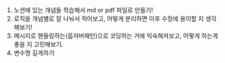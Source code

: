 1. 노션에 있는 개념들 학습해서 md or pdf 파일로 만들기!
2. 로직을 개념별로 잘 나눠서 적어보고, 어떻게 분리하면 이후 수정에 용이할 지 생각해보기!
3. 메시지로 핸들링하는(옵저버패턴)으로 코딩하는 거에 익숙해져보고, 어떻게 하는게 좋을 지 고민해보기.
4. 변수명 길게하기
